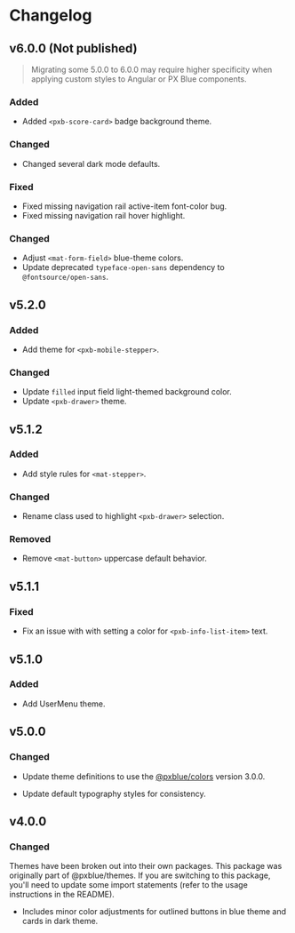 # Changelog

## v6.0.0 (Not published)

> Migrating some 5.0.0 to 6.0.0 may require higher specificity when applying custom styles to Angular or PX Blue components.

### Added

-   Added `<pxb-score-card>` badge background theme.

### Changed

-   Changed several dark mode defaults.

### Fixed

-   Fixed missing navigation rail active-item font-color bug.
-   Fixed missing navigation rail hover highlight.

### Changed

-   Adjust `<mat-form-field>` blue-theme colors.
-   Update deprecated `typeface-open-sans` dependency to `@fontsource/open-sans`.

## v5.2.0

### Added

-   Add theme for `<pxb-mobile-stepper>`.

### Changed

-   Update `filled` input field light-themed background color.
-   Update `<pxb-drawer>` theme.

## v5.1.2

### Added

-   Add style rules for `<mat-stepper>`.

### Changed

-   Rename class used to highlight `<pxb-drawer>` selection.

### Removed

-   Remove `<mat-button>` uppercase default behavior.

## v5.1.1

### Fixed

-   Fix an issue with with setting a color for `<pxb-info-list-item>` text.

## v5.1.0

### Added

-   Add UserMenu theme.

## v5.0.0

### Changed

-   Update theme definitions to use the [@pxblue/colors](https://www.npmjs.com/package/@pxblue/colors) version 3.0.0.
<!-- - Update color schemes to address accessibility concerns. -->
-   Update default typography styles for consistency.

## v4.0.0

### Changed

Themes have been broken out into their own packages. This package was originally part of @pxblue/themes. If you are switching to this package, you'll need to update some import statements (refer to the usage instructions in the README).

-   Includes minor color adjustments for outlined buttons in blue theme and cards in dark theme.
